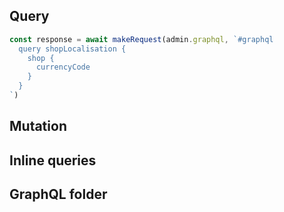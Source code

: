 ## Query
```typescript jsx
const response = await makeRequest(admin.graphql, `#graphql
  query shopLocalisation {
    shop {
      currencyCode
    }
  }
`)
```

## Mutation

## Inline queries

## GraphQL folder
